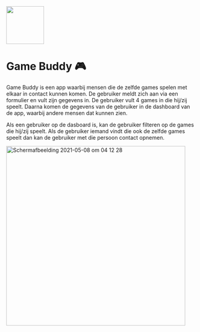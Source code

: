 <img src="https://user-images.githubusercontent.com/34505894/117519819-99384b00-afa5-11eb-975a-19932dbe1c1b.png" height="100" />


# Game Buddy 🎮

Game Buddy is een app waarbij mensen die de zelfde games spelen met elkaar in contact kunnen komen. De gebruiker meldt zich aan via een formulier en vult zijn gegevens in. De gebruiker vult 4 games in die hij/zij speelt. Daarna komen de gegevens van de gebruiker in de dashboard van de app, waarbij andere mensen dat kunnen zien.

Als een gebruiker op de dasboard is, kan de gebruiker filteren op de games die hij/zij speelt. Als de gebruiker iemand vindt die ook de zelfde games speelt dan kan de gebruiker met die persoon contact opnemen.

<img width="475" alt="Schermafbeelding 2021-05-08 om 04 12 28" src="https://user-images.githubusercontent.com/34505894/117522436-abb98100-afb3-11eb-9aa3-f952b2ab07bb.png">
